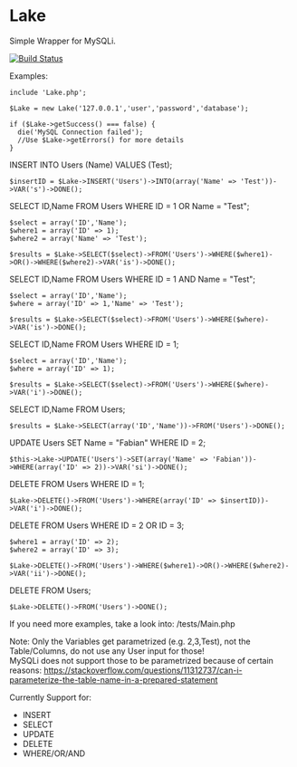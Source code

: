 # Lake

Simple Wrapper for MySQLi.

[![Build Status](https://travis-ci.org/Ne00n/Lake.svg?branch=master)](https://travis-ci.org/Ne00n/Lake)

Examples:

```
include 'Lake.php';

$Lake = new Lake('127.0.0.1','user','password','database');

if ($Lake->getSuccess() === false) {
  die('MySQL Connection failed');
  //Use $Lake->getErrors() for more details
}

```

INSERT INTO Users (Name) VALUES (Test);
```
$insertID = $Lake->INSERT('Users')->INTO(array('Name' => 'Test'))->VAR('s')->DONE();
```
SELECT ID,Name FROM Users WHERE ID = 1 OR Name = "Test";
```
$select = array('ID','Name');
$where1 = array('ID' => 1);
$where2 = array('Name' => 'Test');

$results = $Lake->SELECT($select)->FROM('Users')->WHERE($where1)->OR()->WHERE($where2)->VAR('is')->DONE();
```
SELECT ID,Name FROM Users WHERE ID = 1 AND Name = "Test";
```
$select = array('ID','Name');
$where = array('ID' => 1,'Name' => 'Test');

$results = $Lake->SELECT($select)->FROM('Users')->WHERE($where)->VAR('is')->DONE();
```
SELECT ID,Name FROM Users WHERE ID = 1;
```
$select = array('ID','Name');
$where = array('ID' => 1);

$results = $Lake->SELECT($select)->FROM('Users')->WHERE($where)->VAR('i')->DONE();
```
SELECT ID,Name FROM Users;
```
$results = $Lake->SELECT(array('ID','Name'))->FROM('Users')->DONE();
```
UPDATE Users SET Name = "Fabian" WHERE ID = 2;
```
$this->Lake->UPDATE('Users')->SET(array('Name' => 'Fabian'))->WHERE(array('ID' => 2))->VAR('si')->DONE();
```
DELETE FROM Users WHERE ID = 1;
```
$Lake->DELETE()->FROM('Users')->WHERE(array('ID' => $insertID))->VAR('i')->DONE();
```
DELETE FROM Users WHERE ID = 2 OR ID = 3;
```
$where1 = array('ID' => 2);
$where2 = array('ID' => 3);

$Lake->DELETE()->FROM('Users')->WHERE($where1)->OR()->WHERE($where2)->VAR('ii')->DONE();
```
DELETE FROM Users;
```
$Lake->DELETE()->FROM('Users')->DONE();
```

If you need more examples, take a look into: /tests/Main.php

Note: Only the Variables get parametrized (e.g. 2,3,Test), not the Table/Columns, do not use any User input for those!<br />
MySQLi does not support those to be parametrized because of certain reasons: https://stackoverflow.com/questions/11312737/can-i-parameterize-the-table-name-in-a-prepared-statement

Currently Support for:

- INSERT
- SELECT
- UPDATE
- DELETE
- WHERE/OR/AND
